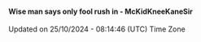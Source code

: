 #### Wise man says only fool rush in - McKidKneeKaneSir
Updated on 25/10/2024 - 08:14:46 (UTC) Time Zone

